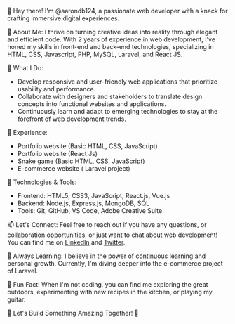 👋 Hey there! I'm @aarondb124, a passionate web developer with a knack for crafting immersive digital experiences.

🌟 About Me:
I thrive on turning creative ideas into reality through elegant and efficient code. With 2 years of experience in web development, I've honed my skills in front-end and back-end technologies, specializing in HTML, CSS, Javascript, PHP, MySQL, Laravel, and React JS. 

🚀 What I Do:
- Develop responsive and user-friendly web applications that prioritize usability and performance.
- Collaborate with designers and stakeholders to translate design concepts into functional websites and applications.
- Continuously learn and adapt to emerging technologies to stay at the forefront of web development trends.

💼 Experience:
 - Portfolio website (Basic HTML, CSS, JavaScript)
 - Portfolio website (React Js)
 - Snake game (Basic HTML, CSS, JavaScript)
 - E-commerce website ( Laravel project)

🔧 Technologies & Tools:
- Frontend: HTML5, CSS3, JavaScript, React.js, Vue.js
- Backend: Node.js, Express.js, MongoDB, SQL
- Tools: Git, GitHub, VS Code, Adobe Creative Suite

📫 Let's Connect:
Feel free to reach out if you have any questions, or collaboration opportunities, or just want to chat about web development! You can find me on [LinkedIn](https://www.linkedin.com/in/aarondb124/) and [Twitter](https://twitter.com/aarondb124).

🌱 Always Learning:
I believe in the power of continuous learning and personal growth. Currently, I'm diving deeper into the e-commerce project of Laravel.

🎨 Fun Fact:
When I'm not coding, you can find me exploring the great outdoors, experimenting with new recipes in the kitchen, or playing my guitar.

🌟 Let's Build Something Amazing Together! 🌟

